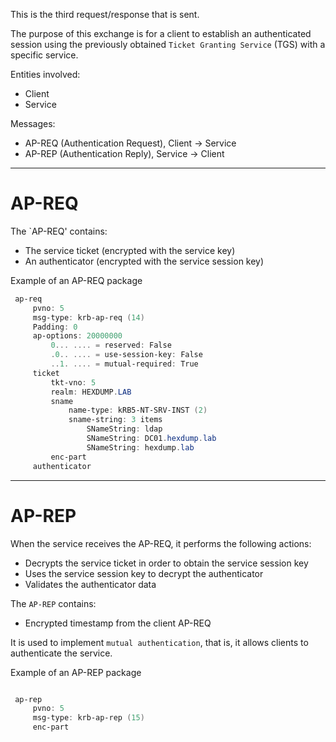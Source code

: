 This is the third request/response that is sent.

The purpose of this exchange is for a client to establish an authenticated session using the previously obtained `Ticket Granting Service` (TGS) with a specific service.

  Entities involved:
  - Client
  - Service

  Messages:
  - AP-REQ (Authentication Request), Client -> Service
  - AP-REP (Authentication Reply), Service -> Client
  
---
# AP-REQ


  The `AP-REQ' contains:
  - The service ticket (encrypted with the service key)
  - An authenticator (encrypted with the service session key)

  Example of an AP-REQ package
```powershell
 ap-req
     pvno: 5
     msg-type: krb-ap-req (14)
     Padding: 0
     ap-options: 20000000
         0... .... = reserved: False
         .0.. .... = use-session-key: False
         ..1. .... = mutual-required: True
     ticket
         tkt-vno: 5
         realm: HEXDUMP.LAB
         sname
             name-type: kRB5-NT-SRV-INST (2)
             sname-string: 3 items
                 SNameString: ldap
                 SNameString: DC01.hexdump.lab
                 SNameString: hexdump.lab
         enc-part
     authenticator
```

---
# AP-REP
  
When the service receives the AP-REQ, it performs the following actions:
  - Decrypts the service ticket in order to obtain the service session key
  - Uses the service session key to decrypt the authenticator
  - Validates the authenticator data

The `AP-REP` contains:
 - Encrypted timestamp from the client AP-REQ

It is used to implement `mutual authentication`, that is, it allows clients to authenticate the service.

  Example of an AP-REP package
```powershell

 ap-rep
     pvno: 5
     msg-type: krb-ap-rep (15)
     enc-part
```